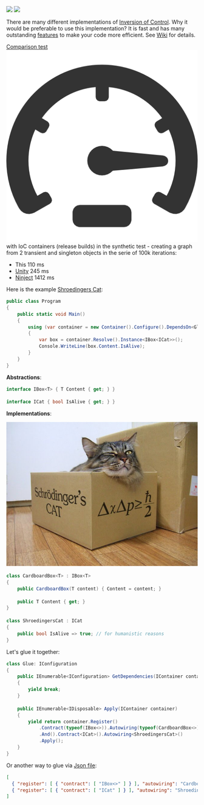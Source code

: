 [<img src="http://tcavs2015.cloudapp.net/app/rest/builds/buildType:(id:DevTeam_IoC_Build)/statusIcon"/>](http://tcavs2015.cloudapp.net/viewType.html?buildTypeId=DevTeam_IoC_Build) [<img src="https://www.nuget.org/Content/Logos/nugetlogo.png" height="18">](https://github.com/DevTeam/IoC/wiki/NuGet-packages)

There are many different implementations of [Inversion of Control](https://github.com/DevTeam/IoC/wiki/Inversion-of-Control). Why it would be preferable to use this implementation? It is fast and has many outstanding [features](https://github.com/DevTeam/IoC/wiki/Features) to make your code more efficient. See [Wiki](https://github.com/DevTeam/IoC/wiki) for details.

[Comparison test![Comparison test](https://github.com/DevTeam/IoC/blob/master/Docs/Images/speed.png)](https://github.com/DevTeam/IoC/tree/master/DevTeam.IoC.Tests/ComparisonTests.cs) with IoC containers (release builds) in the synthetic test - creating a graph from 2 transient and singleton objects in the serie of 100k iterations:

- This    110 ms
- [Unity](https://www.nuget.org/packages/Unity/)    245 ms
- [Ninject](https://www.nuget.org/packages/Ninject/)    1412 ms

Here is the example [Shroedingers Cat](https://github.com/DevTeam/IoC/tree/master/Samples/ShroedingersCat):

```csharp
public class Program
{
    public static void Main()
    {
        using (var container = new Container().Configure().DependsOn<Glue>().ToSelf())
        {
            var box = container.Resolve().Instance<IBox<ICat>>();
            Console.WriteLine(box.Content.IsAlive);
        }
    }
}
```

**Abstractions**:
```csharp
interface IBox<T> { T Content { get; } }

interface ICat { bool IsAlive { get; } }
```

**Implementations**:

![Cat](https://github.com/DevTeam/IoC/blob/master/Docs/Images/cat.jpg)

```csharp
class CardboardBox<T> : IBox<T>
{
    public CardboardBox(T content) { Content = content; }

    public T Content { get; }
}

class ShroedingersCat : ICat
{
    public bool IsAlive => true; // for humanistic reasons
}
```

Let's glue it together:
```csharp
class Glue: IConfiguration
{
    public IEnumerable<IConfiguration> GetDependencies(IContainer container)
    {
        yield break;
    }

    public IEnumerable<IDisposable> Apply(IContainer container)
    {
        yield return container.Register()
            .Contract(typeof(IBox<>)).Autowiring(typeof(CardboardBox<>))
            .And().Contract<ICat>().Autowiring<ShroedingersCat>()
            .Apply();
    }
}
```

Or another way to glue via [Json file](https://github.com/DevTeam/IoC/blob/master/Samples/ShroedingersCat/ConsoleApp/configuration.json):
```json
[
  { "register": [ { "contract": [ "IBox<>" ] } ], "autowiring": "CardboardBox<>" },
  { "register": [ { "contract": [ "ICat" ] } ], "autowiring": "ShroedingersCat" }
]
```
